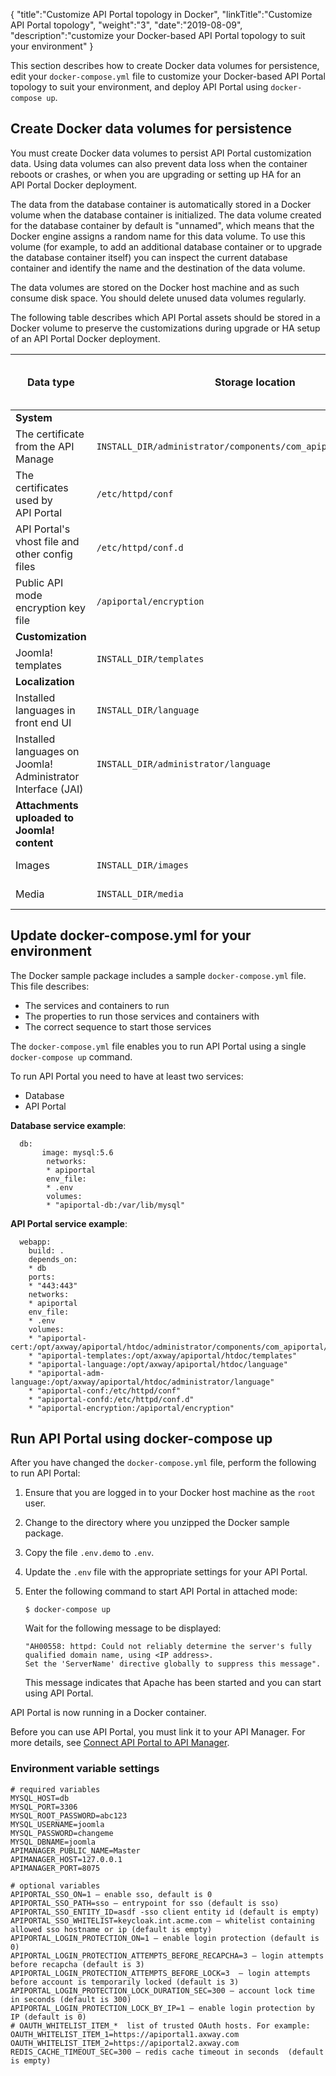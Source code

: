 {
  "title":"Customize API Portal topology in Docker",
  "linkTitle":"Customize API Portal topology",
  "weight":"3",
  "date":"2019-08-09",
  "description":"customize your Docker-based API Portal topology to suit your environment"
}

This section describes how to create Docker data volumes for persistence, edit your `docker-compose.yml` file to customize your Docker-based API Portal topology to suit your environment, and deploy API Portal using `docker-compose up`.

## Create Docker data volumes for persistence

You must create Docker data volumes to persist API Portal customization data. Using data volumes can also prevent data loss when the container reboots or crashes, or when you are upgrading or setting up HA for an API Portal Docker deployment.

The data from the database container is automatically stored in a Docker volume when the database container is initialized. The data volume created for the database container by default is "unnamed", which means that the Docker engine assigns a random name for this data volume. To use this volume (for example, to add an additional database container or to upgrade the database container itself) you can inspect the current database container and identify the name and the destination of the data volume.

The data volumes are stored on the Docker host machine and as such consume disk space. You should delete unused data volumes regularly.

The following table describes which API Portal assets should be stored in a Docker volume to preserve the customizations during upgrade or HA setup of an API Portal Docker deployment.

|Data type | Storage location | Example data volume name|
|--- |--- |--- |
|**System**                                    |   |
|The certificate from the API Manage           | `INSTALL_DIR/administrator/components/com_apiportal/assets/cert`| apiportal-cert|
|The certificates used by API Portal           |`/etc/httpd/conf`                                                |apiportal-conf|
|API Portal's vhost file and other config files|`/etc/httpd/conf.d`                                              |apiportal-confd|
|Public API mode encryption key file           |`/apiportal/encryption`                                          |apiportal-encryption|
|**Customization**                             |   |
|Joomla! templates                             |`INSTALL_DIR/templates`                                          |apiportal-templates|
|**Localization**                              |   |
|Installed languages in front end UI           |`INSTALL_DIR/language`                                           |apiportal-language|
|Installed languages on Joomla! Administrator Interface (JAI)|`INSTALL_DIR/administrator/language`               |apiportal-adm-language|
|**Attachments uploaded to Joomla! content**   |   |
|Images                                        |`INSTALL_DIR/images`                                             |apiportal-images|
|Media                                         |`INSTALL_DIR/media`                                              |apiportal-media|

## Update docker-compose.yml for your environment

The Docker sample package includes a sample `docker-compose.yml` file. This file describes:

* The services and containers to run
* The properties to run those services and containers with
* The correct sequence to start those services

The `docker-compose.yml` file enables you to run API Portal using a single `docker-compose up` command.

To run API Portal you need to have at least two services:

* Database
* API Portal

**Database service example**:

```
  db:
       image: mysql:5.6
        networks:
        * apiportal
        env_file:
        * .env
        volumes:
        * "apiportal-db:/var/lib/mysql"
```

**API Portal service example**:

```
  webapp:
    build: .
    depends_on:
    * db
    ports:
    * "443:443"
    networks:
    * apiportal
    env_file:
    * .env
    volumes:
    * "apiportal-cert:/opt/axway/apiportal/htdoc/administrator/components/com_apiportal/assets/cert"
    * "apiportal-templates:/opt/axway/apiportal/htdoc/templates"
    * "apiportal-language:/opt/axway/apiportal/htdoc/language"
    * "apiportal-adm-language:/opt/axway/apiportal/htdoc/administrator/language"
    * "apiportal-conf:/etc/httpd/conf"
    * "apiportal-confd:/etc/httpd/conf.d"
    * "apiportal-encryption:/apiportal/encryption"
```

## Run API Portal using docker-compose up

After you have changed the `docker-compose.yml` file, perform the following to run API Portal:

1. Ensure that you are logged in to your Docker host machine as the `root` user.
2. Change to the directory where you unzipped the Docker sample package.
3. Copy the file `.env.demo` to `.env`.
4. Update the `.env` file with the appropriate settings for your API Portal.
5. Enter the following command to start API Portal in attached mode:

    `$ docker-compose up`

    Wait for the following message to be displayed:

    ```
    "AH00558: httpd: Could not reliably determine the server's fully qualified domain name, using <IP address>.
    Set the 'ServerName' directive globally to suppress this message".
    ```

    This message indicates that Apache has been started and you can start using API Portal.

API Portal is now running in a Docker container.

Before you can use API Portal, you must link it to your API Manager. For more details, see [Connect API Portal to API Manager](/docs/apim_installation/apiportal_install/connect_to_apimgr/).

### Environment variable settings

```
# required variables
MYSQL_HOST=db
MYSQL_PORT=3306
MYSQL_ROOT_PASSWORD=abc123
MYSQL_USERNAME=joomla
MYSQL_PASSWORD=changeme
MYSQL_DBNAME=joomla
APIMANAGER_PUBLIC_NAME=Master
APIMANAGER_HOST=127.0.0.1
APIMANAGER_PORT=8075

# optional variables
APIPORTAL_SSO_ON=1 – enable sso, default is 0
APIPORTAL_SSO_PATH=sso – entrypoint for sso (default is sso)
APIPORTAL_SSO_ENTITY_ID=asdf -sso client entity id (default is empty)
APIPORTAL_SSO_WHITELIST=keycloak.int.acme.com – whitelist containing allowed sso hostname or ip (default is empty)
APIPORTAL_LOGIN_PROTECTION_ON=1 – enable login protection (default is 0)
APIPORTAL_LOGIN_PROTECTION_ATTEMPTS_BEFORE_RECAPCHA=3 – login attempts before recapcha (default is 3)
APIPORTAL_LOGIN_PROTECTION_ATTEMPTS_BEFORE_LOCK=3  – login attempts before account is temporarily locked (default is 3)
APIPORTAL_LOGIN_PROTECTION_LOCK_DURATION_SEC=300 – account lock time in seconds (default is 300)
APIPORTAL_LOGIN_PROTECTION_LOCK_BY_IP=1 – enable login protection by IP (default is 0)
# OAUTH_WHITELIST_ITEM_*  list of trusted OAuth hosts. For example:
OAUTH_WHITELIST_ITEM_1=https://apiportal1.axway.com
OAUTH_WHITELIST_ITEM_2=https://apiportal2.axway.com
REDIS_CACHE_TIMEOUT_SEC=300 – redis cache timeout in seconds  (default is empty)
```
